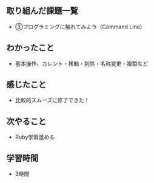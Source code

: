 ## 取り組んだ課題一覧
- ③プログラミングに触れてみよう（Command Line）
## わかったこと
- 基本操作、カレント・移動・削除・名称変更・複製など
## 感じたこと
- 比較的スムーズに修了できた！
## 次やること
- Ruby学習進める
## 学習時間
- 3時間
